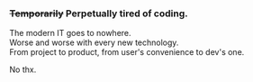### ~~Temporarily~~ Perpetually tired of coding.  
The modern IT goes to nowhere.  
Worse and worse with every new technology.  
From project to product, from user's convenience to dev's one.  

No thx.
